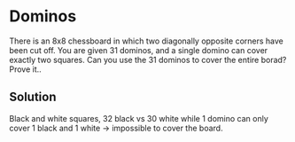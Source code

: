 # Dominos

There is an 8x8 chessboard in which two diagonally opposite corners have been cut off. You are given 31 dominos, and a single domino can cover exactly two squares. Can you use the 31 dominos to cover the entire borad? Prove it..

## Solution

Black and white squares, 32 black vs 30 white while 1 domino can only cover 1 black and 1 white -> impossible to cover the board.